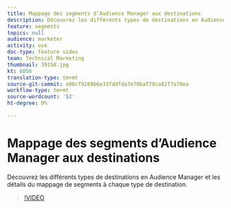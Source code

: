 ```yaml
---
title: Mappage des segments d’Audience Manager aux destinations
description: Découvrez les différents types de destinations en Audience Manager et les détails du mappage de segments à chaque type de destination.
feature: segments
topics: null
audience: marketer
activity: use
doc-type: feature video
team: Technical Marketing
thumbnail: 39158.jpg
kt: 6056
translation-type: tm+mt
source-git-commit: e00cf9269b6e33fddfda7e70baf79ca82f7a70ea
workflow-type: tm+mt
source-wordcount: '52'
ht-degree: 0%

---
```



# Mappage des segments d’Audience Manager aux destinations

Découvrez les différents types de destinations en Audience Manager et les détails du mappage de segments à chaque type de destination.

>[!VIDEO](https://video.tv.adobe.com/v/39158/?quality=12&learn=on)
